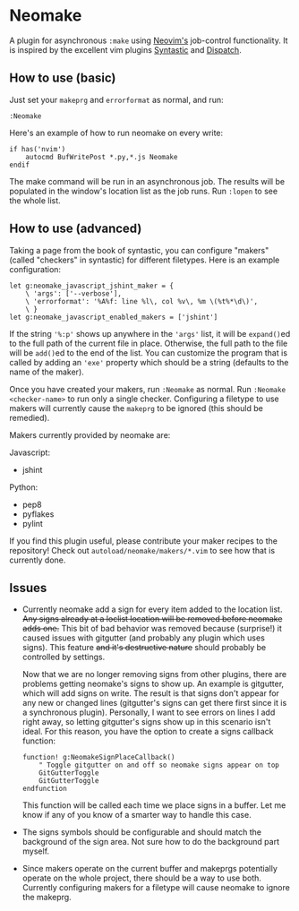 
# Neomake

A plugin for asynchronous `:make` using [Neovim's](http://neovim.org/)
job-control functionality. It is inspired by the excellent vim plugins
[Syntastic](https://github.com/scrooloose/syntastic) and
[Dispatch](https://github.com/tpope/vim-dispatch).

## How to use (basic)

Just set your `makeprg` and `errorformat` as normal, and run:

```
:Neomake
```

Here's an example of how to run neomake on every write:

```
if has('nvim')
    autocmd BufWritePost *.py,*.js Neomake
endif
```

The make command will be run in an asynchronous job. The results will be
populated in the window's location list as the job runs. Run `:lopen` to see
the whole list.

## How to use (advanced)

Taking a page from the book of syntastic, you can configure "makers" (called
"checkers" in syntastic) for different filetypes. Here is an example
configuration:

```
let g:neomake_javascript_jshint_maker = {
    \ 'args': ['--verbose'],
    \ 'errorformat': '%A%f: line %l\, col %v\, %m \(%t%*\d\)',
    \ }
let g:neomake_javascript_enabled_makers = ['jshint']
```

If the string `'%:p'` shows up anywhere in the `'args'` list, it will be
`expand()`ed to the full path of the current file in place. Otherwise, the full
path to the file will be `add()`ed to the end of the list. You can customize
the program that is called by adding an `'exe'` property which should be a
string (defaults to the name of the maker).

Once you have created your makers, run `:Neomake` as normal. Run 
`:Neomake <checker-name>` to run only a single checker. Configuring a 
filetype to use makers will currently cause the `makeprg` to be ignored (this
should be remedied).

Makers currently provided by neomake are:

Javascript:

- jshint

Python:

- pep8
- pyflakes
- pylint

If you find this plugin useful, please contribute your maker recipes to the
repository! Check out `autoload/neomake/makers/*.vim` to see how that is
currently done.

## Issues

- Currently neomake add a sign for every item added to the location list. ~~Any
  signs already at a loclist location will be removed before neomake adds
  one.~~ This bit of bad behavior was removed because (surprise!) it caused
  issues with gitgutter (and probably any plugin which uses signs). This
  feature ~~and it's destructive nature~~ should probably be controlled by
  settings.

  Now that we are no longer removing signs from other plugins, there are
  problems getting neomake's signs to show up. An example is gitgutter, which
  will add signs on write. The result is that signs don't appear for any new or
  changed lines (gitgutter's signs can get there first since it is a synchronous
  plugin). Personally, I want to see errors on lines I add right away, so
  letting gitgutter's signs show up in this scenario isn't ideal. For this
  reason, you have the option to create a signs callback function:

  ```
  function! g:NeomakeSignPlaceCallback()
      " Toggle gitgutter on and off so neomake signs appear on top
      GitGutterToggle
      GitGutterToggle
  endfunction
  ```

  This function will be called each time we place signs in a buffer. Let me
  know if any of you know of a smarter way to handle this case.
- The signs symbols should be configurable and should match the background of
  the sign area. Not sure how to do the background part myself.
- Since makers operate on the current buffer and makeprgs potentially operate 
  on the whole project, there should be a way to use both. Currently configuring 
  makers for a filetype will cause neomake to ignore the makeprg.
